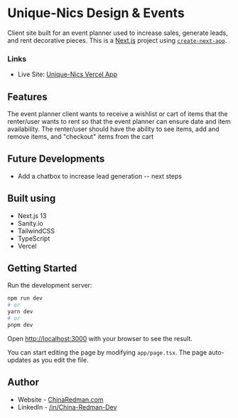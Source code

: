 # Unique-Nics Design & Events

Client site built for an event planner used to increase sales, generate leads, and rent decorative pieces. This is a [Next.js](https://nextjs.org/) project using [`create-next-app`](https://github.com/vercel/next.js/tree/canary/packages/create-next-app).

<!-- 
### Screenshot

![](./screenshot.jpg)

Add a screenshot! 
-->

### Links
- Live Site: [Unique-Nics Vercel App](https://unique-nics.vercel.app)

## Features

The event planner client wants to receive a wishlist or cart of items that the renter/user wants to rent so that the event planner can ensure date and item availability. The renter/user should have the ability to see items, add and remove items, and "checkout"  items from the cart

## Future Developments

- Add a chatbox to increase lead generation -- next steps

## Built using

- Next.js 13
- Sanity.io
- TailwindCSS
- TypeScript
- Vercel

## Getting Started

Run the development server:

```bash
npm run dev
# or
yarn dev
# or
pnpm dev
```

Open [http://localhost:3000](http://localhost:3000) with your browser to see the result.

You can start editing the page by modifying `app/page.tsx`. The page auto-updates as you edit the file.


## Author

- Website - [ChinaRedman.com](https://www.chinaredman.com)
- LinkedIn - [/in/China-Redman-Dev](https://www.linkedin.com/in/china-redman-dev/)
